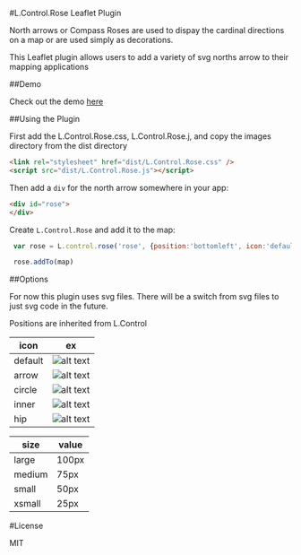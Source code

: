 #L.Control.Rose Leaflet Plugin

North arrows or Compass Roses are used to dispay the cardinal directions on a map or
are used simply as decorations.

This Leaflet plugin allows users to add a variety of svg norths arrow to their mapping applications

##Demo

Check out the demo [here](http://bradhamson.github.io/L.Control.Rose/#11/39.2846/-76.6200)

##Using the Plugin

First add the L.Control.Rose.css, L.Control.Rose.j, and copy the images 
directory from the dist directory

~~~~html
<link rel="stylesheet" href="dist/L.Control.Rose.css" />
<script src="dist/L.Control.Rose.js"></script>
~~~~

Then add a `div` for the north arrow somewhere in your app:

~~~~html
<div id="rose">
</div>
~~~~


 Create `L.Control.Rose` and add it to the map:

~~~~javascript
 var rose = L.control.rose('rose', {position:'bottomleft', icon:'default', iSize:'medium'});

 rose.addTo(map)
~~~~


##Options

For now this plugin uses svg files. There will be a switch from svg files to just svg code in the future.

Positions are inherited from L.Control

[default]: L.Control.Rose/demo/default.png "default"
[arrow]: L.Control.Rose/demo/arrow.png "arrow"
[circle]: L.Control.Rose/demo/circle.png "circle"
[inner]: L.Control.Rose/demo/inner.png "inner"
[hip]: L.Control.Rose/demo/hip.png "hip"


| icon     | ex                       |
| -------- | ------------------------ |
| default  | ![alt text][default]     |
| arrow    | ![alt text][arrow]       |
| circle   | ![alt text][circle]      |
| inner    | ![alt text][inner]       |
| hip      | ![alt text][hip]         |


| size   | value |
| ------ | ----- |
| large  | 100px |
| medium | 75px  |
| small  | 50px  |
| xsmall | 25px  |


#License

MIT